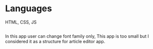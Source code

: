 # Languages
HTML, CSS, JS

## 
In this app user can change font family only,
This app is too small but I considered it as a structure for article editor app.